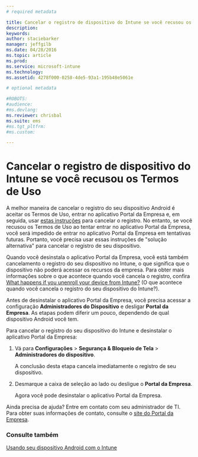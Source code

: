 ```yaml
---
# required metadata

title: Cancelar o registro de dispositivo do Intune se você recusou os Termos de Uso | Microsoft Intune
description:
keywords:
author: staciebarker
manager: jeffgilb
ms.date: 04/28/2016
ms.topic: article
ms.prod:
ms.service: microsoft-intune
ms.technology:
ms.assetid: 4278f000-0258-4de5-93a1-195b48e5061e

# optional metadata

#ROBOTS:
#audience:
#ms.devlang:
ms.reviewer: chrisbal
ms.suite: ems
#ms.tgt_pltfrm:
#ms.custom:

---
```



# Cancelar o registro de dispositivo do Intune se você recusou os Termos de Uso

A melhor maneira de cancelar o registro do seu dispositivo Android é aceitar os Termos de Uso, entrar no aplicativo Portal da Empresa e, em seguida, usar [estas instruções](unenroll-your-device-from-intune-android.md) para cancelar o registro. No entanto, se você recusou os Termos de Uso ao tentar entrar no aplicativo Portal da Empresa, você será impedido de entrar no aplicativo Portal da Empresa em tentativas futuras. Portanto, você precisa usar essas instruções de "solução alternativa" para cancelar o registro de seu dispositivo.

Quando você desinstala o aplicativo Portal da Empresa, você está também cancelamento o registro do seu dispositivo no Intune, o que significa que o dispositivo não poderá acessar os recursos da empresa.  Para obter mais informações sobre o que acontece quando você cancela o registro, confira [What happens if you unenroll your device from Intune?](what-happens-if-you-unenroll-your-device-from-intune-android.md) (O que acontece quando você cancela o registro do seu dispositivo do Intune?).

Antes de desinstalar o aplicativo Portal da Empresa, você precisa acessar a configuração **Administradores do Dispositivo** e desligar **Portal da Empresa**. As etapas podem diferir um pouco, dependendo de qual dispositivo Android você tem.

Para cancelar o registro do seu dispositivo do Intune e desinstalar o aplicativo Portal da Empresa:

1.  Vá para **Configurações** &gt; **Segurança &amp; Bloqueio de Tela** &gt; **Administradores do dispositivo**.

    A conclusão desta etapa cancela imediatamente o registro de seu dispositivo.

2.  Desmarque a caixa de seleção ao lado ou desligue o **Portal da Empresa**.

    Agora você pode desinstalar o aplicativo Portal da Empresa.

Ainda precisa de ajuda? Entre em contato com seu administrador de TI. Para obter suas informações de contato, consulte o [site do Portal da Empresa](http://portal.manage.microsoft.com).

### Consulte também
[Usando seu dispositivo Android com o Intune](using-your-android-device-with-intune.md)

<!--HONumber=Jun16_HO2-->


